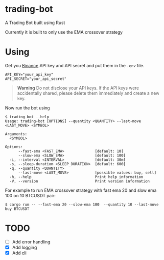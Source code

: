 # trading-bot
A Trading Bot built using Rust

Currently it is built to only use the EMA crossover strategy

# Using

Get you [Binance](https://www.binance.com/en/binance-api) API key and API secret and put them in the `.env` file.

```
API_KEY="your_api_key"
API_SECRET="your_api_secret"
```

> **Warning**
> Do not disclose your API keys. If the API keys were accidentally shared, please delete them immediately and create a new key.

Now run the bot using

```
$ trading-bot --help
Usage: trading-bot [OPTIONS] --quantity <QUANTITY> --last-move <LAST_MOVE> <SYMBOL>

Arguments:
  <SYMBOL>  

Options:
      --fast-ema <FAST_EMA>              [default: 10]
      --slow-ema <SLOW_EMA>              [default: 100]
  -i, --interval <INTERVAL>              [default: 30m]
  -s, --sleep-duration <SLEEP_DURATION>  [default: 600]
  -q, --quantity <QUANTITY>              
      --last-move <LAST_MOVE>            [possible values: buy, sell]
  -h, --help                             Print help information
  -V, --version                          Print version information
```

For example to run EMA crossover strategy with fast ema 20 and slow ema 100 on 10 BTCUSDT pair: 
```
$ cargo run -- --fast-ema 20 --slow-ema 100  --quantity 10 --last-move buy BTCUSDT
```

# TODO
- [ ] Add error handling
- [x] Add logging
- [x] Add cli
